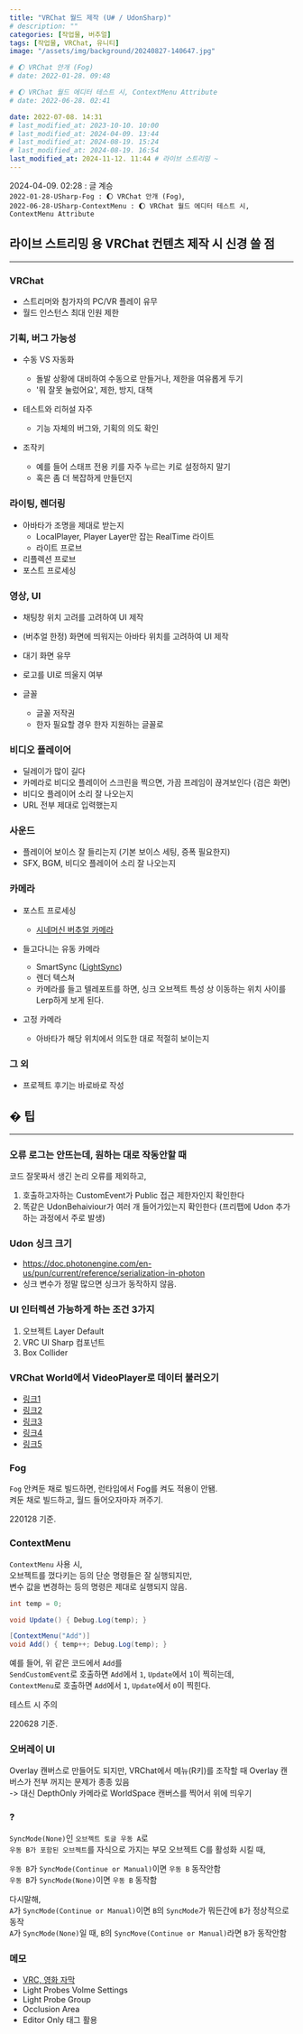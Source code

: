 ```yaml
---
title: "VRChat 월드 제작 (U# / UdonSharp)"
# description: ""
categories: [작업물, 버추얼]
tags: [작업물, VRChat, 유니티]
image: "/assets/img/background/20240827-140647.jpg"

# 🌔 VRChat 안개 (Fog)
# date: 2022-01-28. 09:48

# 🌔 VRChat 월드 에디터 테스트 시, ContextMenu Attribute
# date: 2022-06-28. 02:41

date: 2022-07-08. 14:31
# last_modified_at: 2023-10-10. 10:00
# last_modified_at: 2024-04-09. 13:44
# last_modified_at: 2024-08-19. 15:24
# last_modified_at: 2024-08-19. 16:54
last_modified_at: 2024-11-12. 11:44 # 라이브 스트리밍 ~
---
```


2024-04-09. 02:28 : 글 계승  
`2022-01-28-USharp-Fog : 🌔 VRChat 안개 (Fog)`,  
`2022-06-28-USharp-ContextMenu : 🌔 VRChat 월드 에디터 테스트 시, ContextMenu Attribute`  

## 라이브 스트리밍 용 VRChat 컨텐츠 제작 시 신경 쓸 점

---

### VRChat

- 스트리머와 참가자의 PC/VR 플레이 유무
- 월드 인스턴스 최대 인원 제한

### 기획, 버그 가능성

- 수동 VS 자동화
  - 돌발 상황에 대비하여 수동으로 만들거나, 제한을 여유롭게 두기
  - '뭐 잘못 눌렀어요', 제한, 방지, 대책

- 테스트와 리허설 자주
  - 기능 자체의 버그와, 기획의 의도 확인

- 조작키
  - 예를 들어 스태프 전용 키를 자주 누르는 키로 설정하지 말기
  - 혹은 좀 더 복잡하게 만들던지

### 라이팅, 렌더링

- 아바타가 조명을 제대로 받는지
  - LocalPlayer, Player Layer만 잡는 RealTime 라이트
  - 라이트 프로브
- 리플렉션 프로브
- 포스트 프로세싱

### 영상, UI

- 채팅창 위치 고려를 고려하여 UI 제작
- (버추얼 한정) 화면에 띄워지는 아바타 위치를 고려하여 UI 제작

- 대기 화면 유무
- 로고를 UI로 띄울지 여부

- 글꼴
  - 글꼴 저작권
  - 한자 필요할 경우 한자 지원하는 글꼴로

### 비디오 플레이어

- 딜레이가 많이 길다
- 카메라로 비디오 플레이어 스크린을 찍으면, 가끔 프레임이 끊겨보인다 (검은 화면)
- 비디오 플레이어 소리 잘 나오는지
- URL 전부 제대로 입력했는지

### 사운드

- 플레이어 보이스 잘 들리는지 (기본 보이스 세팅, 증폭 필요한지)
- SFX, BGM, 비디오 플레이어 소리 잘 나오는지

### 카메라

- 포스트 프로세싱
  - [시네머신 버추얼 카메라](https://docs.unity3d.com/Packages/com.unity.cinemachine@2.10/manual/CinemachinePostProcessing.html)

- 들고다니는 유동 카메라
  - SmartSync ([LightSync](https://github.com/MMMaellon/LightSync))
  - 렌더 텍스쳐
  - 카메라를 들고 텔레포트를 하면, 싱크 오브젝트 특성 상 이동하는 위치 사이를 Lerp하게 보게 된다.

- 고정 카메라
  - 아바타가 해당 위치에서 의도한 대로 적절히 보이는지

### 그 외

- 프로젝트 후기는 바로바로 작성

## � 팁

---

### 오류 로그는 안뜨는데, 원하는 대로 작동안할 때

코드 잘못짜서 생긴 논리 오류를 제외하고,  

1. 호출하고자하는 CustomEvent가 Public 접근 제한자인지 확인한다
2. 똑같은 UdonBehaiviour가 여러 개 들어가있는지 확인한다 (프리팹에 Udon 추가하는 과정에서 주로 발생)

### Udon 싱크 크기

- <https://doc.photonengine.com/en-us/pun/current/reference/serialization-in-photon>
- 싱크 변수가 정말 많으면 싱크가 동작하지 않음.

### UI 인터렉션 가능하게 하는 조건 3가지

1. 오브젝트 Layer Default
2. VRC UI Sharp 컴포넌트
3. Box Collider

### VRChat World에서 VideoPlayer로 데이터 불러오기

- [링크1](https://feralresearch.org/lab/api-calls-from-inside-vrc/)
- [링크2](https://ask.vrchat.com/t/http-requests/1803)
- [링크3](https://github.com/Roliga/udon-video-decoder)
- [링크4](https://gitlab.com/anfaux/pixel-proxy/-/blob/main/server-node/modules/encode.js)
- [링크5](https://vrchat.com/home/launch?worldId=wrld_7508e408-ba6a-4478-b772-6af430c89286&instanceId=51500~private(usr_74fd4823-008f-4434-969c-c892e7c143e2)~region(eu)~nonce(031b2879-124f-4943-b075-2700f61ee200))

### Fog

`Fog` 안켜둔 채로 빌드하면, 런타임에서 Fog를 켜도 적용이 안됌.  
켜둔 채로 빌드하고, 월드 들어오자마자 꺼주기.  

220128 기준.  

### ContextMenu

`ContextMenu` 사용 시,  
오브젝트를 껐다키는 등의 단순 명령들은 잘 실행되지만,  
변수 값을 변경하는 등의 명령은 제대로 실행되지 않음.  

```cs
int temp = 0;

void Update() { Debug.Log(temp); }

[ContextMenu("Add")]
void Add() { temp++; Debug.Log(temp); }
```

예를 들어, 위 같은 코드에서 `Add`를  
`SendCustomEvent`로 호출하면 `Add`에서 `1`, `Update`에서 `1`이 찍히는데,  
`ContextMenu`로 호출하면 `Add`에서 `1`, `Update`에서 `0`이 찍힌다.  

테스트 시 주의  

220628 기준.  

### 오버레이 UI

Overlay 캔버스로 만들어도 되지만, VRChat에서 메뉴(R키)를 조작할 때 Overlay 캔버스가 전부 꺼지는 문제가 종종 있음  
-> 대신 DepthOnly 카메라로 WorldSpace 캔버스를 찍어서 위에 띄우기  

### ?

`SyncMode(None)`인 `오브젝트 토글 우동 A`로  
`우동 B가 포함된 오브젝트`를 자식으로 가지는 부모 오브젝트 C를 활성화 시킬 때,  

`우동 B`가 `SyncMode(Continue or Manual)`이면 `우동 B` 동작안함  
`우동 B`가 `SyncMode(None)`이면 `우동 B` 동작함  

다시말해,  
`A`가 `SyncMode(Continue or Manual)`이면 `B`의 `SyncMode`가 뭐든간에 `B`가 정상적으로 동작  
`A`가 `SyncMode(None)`일 때, `B`의 `SyncMove(Continue or Manual)`라면 `B`가 동작안함  

### 메모

- [VRC, 영화 자막](https://twitter.com/vr_hai/status/1495774702521958407?s=20)
- Light Probes Volme Settings
- Light Probe Group
- Occlusion Area
- Editor Only 태그 활용
